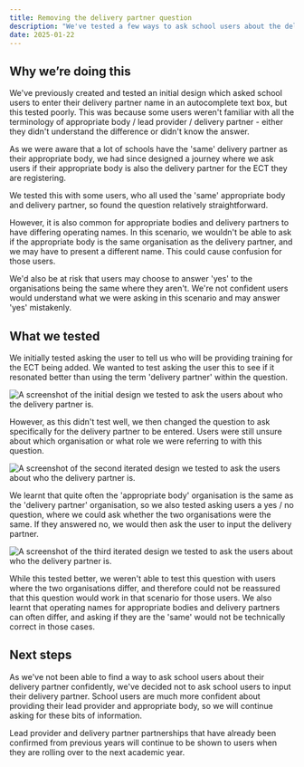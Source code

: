 ```yaml
---
title: Removing the delivery partner question
description: "We've tested a few ways to ask school users about the delivery partner they're using for training. It's not been well understood, and we've chose to remove it."
date: 2025-01-22
---
```


## Why we’re doing this

We've previously created and tested an initial design which asked school users to enter their delivery partner name in an autocomplete text box, but this tested poorly. This was because some users weren't familiar with all the terminology of appropriate body / lead provider / delivery partner - either they didn't understand the difference or didn't know the answer.

As we were aware that a lot of schools have the 'same' delivery partner as their appropriate body, we had since designed a journey where we ask users if their appropriate body is also the delivery partner for the ECT they are registering.

We tested this with some users, who all used the 'same' appropriate body and delivery partner, so found the question relatively straightforward.

However, it is also common for appropriate bodies and delivery partners to have differing operating names. In this scenario, we wouldn't be able to ask if the appropriate body is the same organisation as the delivery partner, and we may have to present a different name. This could cause confusion for those users.

We'd also be at risk that users may choose to answer 'yes' to the organisations being the same where they aren't. We're not confident users would understand what we were asking in this scenario and may answer 'yes' mistakenly.

## What we tested

We initially tested asking the user to tell us who will be providing training for the ECT being added. We wanted to test asking the user this to see if it resonated better than using the term 'delivery partner' within the question.

![A screenshot of the initial design we tested to ask the users about who the delivery partner is.](/ecf-v2/removing-the-delivery-partner-question/dp-first.png)

However, as this didn't test well, we then changed the question to ask specifically for the delivery partner to be entered. Users were still unsure about which organisation or what role we were referring to with this question.

![A screenshot of the second iterated design we tested to ask the users about who the delivery partner is.](/ecf-v2/removing-the-delivery-partner-question/dp-second.png)

We learnt that quite often the 'appropriate body' organisation is the same as the 'delivery partner' organisation, so we also tested asking users a yes / no question, where we could ask whether the two organisations were the same. If they answered no, we would then ask the user to input the delivery partner.

![A screenshot of the third iterated design we tested to ask the users about who the delivery partner is.](/ecf-v2/removing-the-delivery-partner-question/dp-third.png)

While this tested better, we weren't able to test this question with users where the two organisations differ, and therefore could not be reassured that this question would work in that scenario for those users. We also learnt that operating names for appropriate bodies and delivery partners can often differ, and asking if they are the 'same' would not be technically correct in those cases.

## Next steps

As we've not been able to find a way to ask school users about their delivery partner confidently, we've decided not to ask school users to input their delivery partner. School users are much more confident about providing their lead provider and appropriate body, so we will continue asking for these bits of information.

Lead provider and delivery partner partnerships that have already been confirmed from previous years will continue to be shown to users when they are rolling over to the next academic year.
